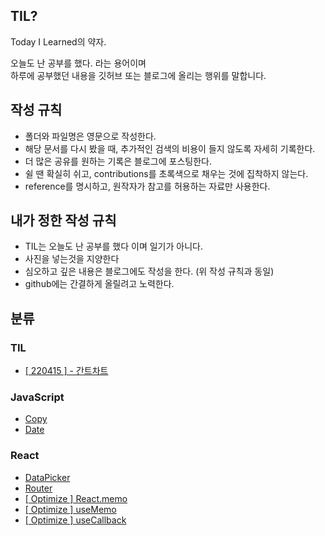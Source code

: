 ## TIL?

Today I Learned의 약자.

오늘도 난 공부를 했다. 라는 용어이며 <br>
하루에 공부했던 내용을 깃허브 또는 블로그에 올리는 행위를 말합니다.

## 작성 규칙

- 폴더와 파일명은 영문으로 작성한다.
- 해당 문서를 다시 봤을 때, 추가적인 검색의 비용이 들지 않도록 자세히 기록한다.
- 더 많은 공유를 원하는 기록은 블로그에 포스팅한다.
- 쉴 땐 확실히 쉬고, contributions를 초록색으로 채우는 것에 집착하지 않는다.
- reference를 명시하고, 원작자가 참고를 허용하는 자료만 사용한다.

## 내가 정한 작성 규칙

- TIL는 오늘도 난 공부를 했다 이며 일기가 아니다.
- 사진을 넣는것을 지양한다
- 심오하고 깊은 내용은 블로그에도 작성을 한다. (위 작성 규칙과 동일)
- github에는 간결하게 올릴려고 노력한다.

## 분류

### TIL

- [[ 220415 ] - 간트차트](https://github.com/GangOn0215/dev-til/blob/main/TIL/2022-04-15.md)

### JavaScript

- [Copy](https://github.com/GangOn0215/dev-til/blob/main/JavaScript/Copy.md)
- [Date](https://github.com/GangOn0215/dev-til/blob/main/JavaScript/Date.md)

### React

- [DataPicker](https://github.com/GangOn0215/dev-til/blob/main/React/DatePicker.md)
- [Router](https://github.com/GangOn0215/dev-til/blob/main/React/Router.md)
- [[ Optimize ] React.memo](https://github.com/GangOn0215/dev-til/blob/main/React/%5B%20Optimize%20%5D%20ReactMemo.md)
- [[ Optimize ] useMemo](https://github.com/GangOn0215/dev-til/blob/main/React/%5B%20Optimize%20%5D%20useMemo.md)
- [[ Optimize ] useCallback](https://github.com/GangOn0215/dev-til/blob/main/React/%5B%20Optimize%20%5D%20useCallback.md)
